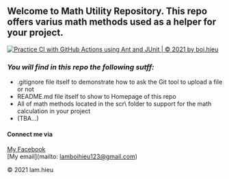 ## Welcome to Math Utility Repository. This repo offers varius math methods used as a helper for your project.

[![Practice CI with GitHub Actions using Ant and JUnit | © 2021 by boi.hieu](https://github.com/lamboihieu123/math-util/actions/workflows/mathutil-ci-actions.yml/badge.svg)](https://github.com/lamboihieu123/math-util/actions/workflows/mathutil-ci-actions.yml)

### *_You will find in this repo the following sutff:_*

* .gitignore file itself to demonstrate how to ask the Git tool to upload a file or not
* README.md file itself to show to Homepage of this repo
* All of math methods located in the scr\ folder to support for the math calculation in your project
* (TBA...)

#### Connect me via
[My Facebook](https://www.facebook.com/hieu.lam.5099940)  
[My email](mailto: lamboihieu123@gmail.com)

© 2021 lam.hieu
